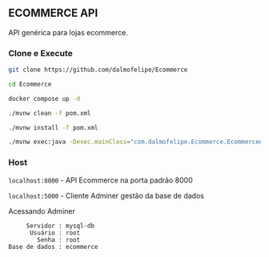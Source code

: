 ## ECOMMERCE API

API genérica para lojas ecommerce.


### Clone e Execute

```sh
git clone https://github.com/dalmofelipe/Ecommerce

cd Ecommerce

docker compose up -d

./mvnw clean -f pom.xml

./mvnw install -f pom.xml

./mvnw exec:java -Dexec.mainClass="com.dalmofelipe.Ecommerce.EcommerceApplication"
```

### Host

```localhost:8000``` - API Ecommerce na porta padrão 8000

```localhost:5000``` - Cliente Adminer gestão da base de dados

Acessando Adminer

         Servidor : mysql-db
          Usuário : root
            Senha : root
    Base de dados : ecommerce
